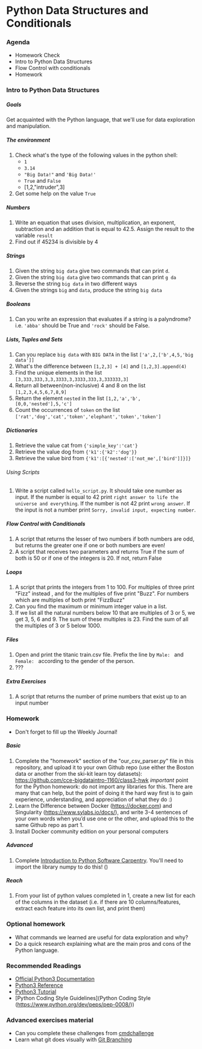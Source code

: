 
# Python Data Structures and Conditionals

### Agenda
* Homework Check
* Intro to Python Data Structures
* Flow Control with conditionals
* Homework

### Intro to Python Data Structures

##### Goals
Get acquainted with the Python language, that we'll use for data exploration and manipulation.

##### The environment
1. Check what's the type of the following values in the python shell:
   * `1`
   * `3.14`
   * `"Big Data!"` and `'Big Data!'`
   * `True` and `False`
   * [1,2,"intruder",3]
2. Get some help on the value `True`

##### Numbers
1. Write an equation that uses division, multiplication, an exponent, subtraction and an addition that is equal to 42.5. Assign the result to the variable `result`
2. Find out if 45234 is divisible by 4

##### Strings
1. Given the string `big data` give two commands that can print `d`.
2. Given the string `big data` give two commands that can print `g da`
3. Reverse the string `big data` in two different ways
4. Given the strings `big` and `data`, produce the string `big data`

##### Booleans
1. Can you write an expression that evaluates if a string is a palyndrome? i.e. `'abba'` should be True and `'rock'` should be False.

##### Lists, Tuples and Sets
1. Can you replace `big data` with `BIG DATA` in the list `['a',2,['b',4,5,'big data']]`
2. What's the difference between `[1,2,3] + [4]` and `[1,2,3].append(4)`
3. Find the unique elements in the list `[3,333,333,3,3,3333,3,3333,333,3,333333,3]`
4. Return all between(non-inclusive) 4 and 8 on the list `[1,2,3,4,5,6,7,8,9]`
5. Return the element `nested` in the list `[1,2,'a','b',[0,0,'nested'],5,'c']`
6. Count the occurrences of `token` on the list  `['rat','dog','cat','token','elephant','token','token']`

##### Dictionaries
1. Retrieve the value cat from `{'simple_key':'cat'}`
2. Retrieve the value dog from `{'k1':{'k2':'dog'}}`
3. Retrieve the value bird from `{'k1':[{'nested':['not_me',['bird']]}]}`

###### Using Scripts
1. Write a script called `hello_script.py`. It should take one number as input. If the number is equal to 42 print `right answer to life the universe and everything`. If the number is not 42 print `wrong answer`. If the input is not a number print `Sorry, invalid input, expecting number`.

##### Flow Control with Conditionals
1. A script that returns the lesser of two numbers if both numbers are odd, but returns the greater one if one or both numbers are even!
2. A script that receives two parameters and returns True if the sum of both is 50 or if one of the integers is 20. If not, return False

##### Loops
1. A script that prints the integers from 1 to 100. For multiples of three print "Fizz" instead , and for the multiples of five print "Buzz". For numbers which are multiples of both print "FizzBuzz"
2. Can you find the maximum or minimum integer value in a list.
3. If we list all the natural numbers below 10 that are multiples of 3 or 5, we get 3, 5, 6 and 9. The sum of these multiples is 23.
Find the sum of all the multiples of 3 or 5 below 1000.

##### Files
1. Open and print the titanic train.csv file. Prefix the line by `Male: ` and `Female: ` according to the gender of the person.
2. ???

##### Extra Exercises
1. A script that returns the number of prime numbers that exist up to an input number

### Homework
* Don't forget to fill up the Weekly Journal! 

##### Basic
1. Complete the "homework" section of the "our_csv_parser.py" file in this repository, and upload it to your own Github repo (use either the Boston data or another from the ski-kit learn toy datasets): https://github.com/cce-bigdataintro-1160/class3-hwk
*important* point for the Python homework: do not import any libraries for this. There are many that can help, but the point of doing it the hard way first is to gain experience, understanding, and appreciation of what they do :)
2. Learn the Difference between Docker (https://docker.com) and Singularity (https://www.sylabs.io/docs/), and write 3-4 sentences of your own words when you’d use one or the other, and upload this to the same Github repo  as part 1.
3. Install Docker community edition on your personal computers

##### Advanced
1. Complete [Introduction to Python Software Carpentry](http://swcarpentry.github.io/python-novice-inflammation/). You'll need to import the library numpy to do this! ()
  
##### Reach
1. From your list of python values completed in 1, create a new list for each of the columns in the dataset (i.e. if there are 10 columns/features, extract each feature into its own list, and print them)

### Optional homework
* What commands we learned are useful for data exploration and why?
* Do a quick research explaining what are the main pros and cons of the Python language.

### Recommended Readings
* [Official Python3 Documentation](https://docs.python.org/3/)
* [Python3 Reference](https://docs.python.org/3/library/index.html)
* [Python3 Tutorial](https://docs.python.org/3/tutorial/index.html)
* [Python Coding Style Guidelines](Python Coding Style (https://www.python.org/dev/peps/pep-0008/))


### Advanced exercises material
* Can you complete these challenges from [cmdchallenge](https://cmdchallenge.com/)
* Learn what git does visually with [Git Branching](https://learngitbranching.js.org/)
